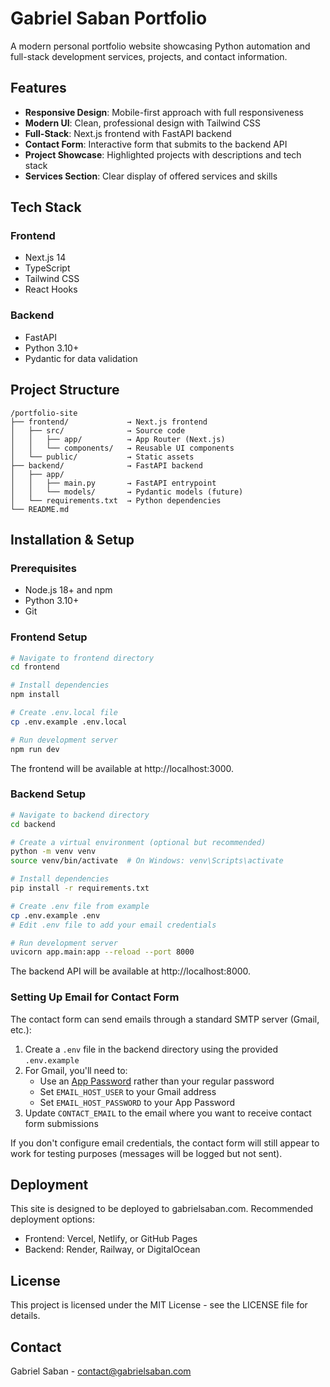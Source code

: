 # Gabriel Saban Portfolio

A modern personal portfolio website showcasing Python automation and full-stack development services, projects, and contact information.

## Features

- **Responsive Design**: Mobile-first approach with full responsiveness
- **Modern UI**: Clean, professional design with Tailwind CSS
- **Full-Stack**: Next.js frontend with FastAPI backend
- **Contact Form**: Interactive form that submits to the backend API
- **Project Showcase**: Highlighted projects with descriptions and tech stack
- **Services Section**: Clear display of offered services and skills

## Tech Stack

### Frontend
- Next.js 14
- TypeScript
- Tailwind CSS
- React Hooks

### Backend
- FastAPI
- Python 3.10+
- Pydantic for data validation

## Project Structure

```
/portfolio-site
├── frontend/             → Next.js frontend
│   ├── src/              → Source code
│   │   ├── app/          → App Router (Next.js)
│   │   └── components/   → Reusable UI components
│   └── public/           → Static assets
├── backend/              → FastAPI backend
│   ├── app/
│   │   ├── main.py       → FastAPI entrypoint
│   │   └── models/       → Pydantic models (future)
│   └── requirements.txt  → Python dependencies
└── README.md
```

## Installation & Setup

### Prerequisites
- Node.js 18+ and npm
- Python 3.10+
- Git

### Frontend Setup

```bash
# Navigate to frontend directory
cd frontend

# Install dependencies
npm install

# Create .env.local file
cp .env.example .env.local

# Run development server
npm run dev
```

The frontend will be available at http://localhost:3000.

### Backend Setup

```bash
# Navigate to backend directory
cd backend

# Create a virtual environment (optional but recommended)
python -m venv venv
source venv/bin/activate  # On Windows: venv\Scripts\activate

# Install dependencies
pip install -r requirements.txt

# Create .env file from example
cp .env.example .env
# Edit .env file to add your email credentials

# Run development server
uvicorn app.main:app --reload --port 8000
```

The backend API will be available at http://localhost:8000.

### Setting Up Email for Contact Form

The contact form can send emails through a standard SMTP server (Gmail, etc.):

1. Create a `.env` file in the backend directory using the provided `.env.example`
2. For Gmail, you'll need to:
   - Use an [App Password](https://support.google.com/accounts/answer/185833?hl=en) rather than your regular password
   - Set `EMAIL_HOST_USER` to your Gmail address
   - Set `EMAIL_HOST_PASSWORD` to your App Password
3. Update `CONTACT_EMAIL` to the email where you want to receive contact form submissions

If you don't configure email credentials, the contact form will still appear to work for testing purposes (messages will be logged but not sent).

## Deployment

This site is designed to be deployed to gabrielsaban.com. Recommended deployment options:

- Frontend: Vercel, Netlify, or GitHub Pages
- Backend: Render, Railway, or DigitalOcean

## License

This project is licensed under the MIT License - see the LICENSE file for details.

## Contact

Gabriel Saban - contact@gabrielsaban.com
